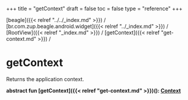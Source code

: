 +++
title = "getContext"
draft = false
toc = false
type = "reference"
+++

[beagle]({{< relref "../../_index.md" >}}) / [br.com.zup.beagle.android.widget]({{< relref "../_index.md" >}}) / [RootView]({{< relref "_index.md" >}}) / [getContext]({{< relref "get-context.md" >}}) / 



# getContext  


Returns the application context.

  
  
<b><b>abstract fun [getContext]({{< relref "get-context.md" >}})(): [Context](https://developer.android.com/reference/kotlin/android/content/Context.html)</b></b>  



